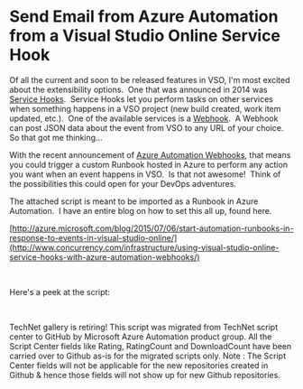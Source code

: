 ﻿Send Email from Azure Automation from a Visual Studio Online Service Hook
=========================================================================

            

Of all the current and soon to be released features in VSO, I'm most excited about the extensibility options.  One that was announced in 2014 was
[Service Hooks](https://www.visualstudio.com/en-us/get-started/integrate/integrating-with-service-hooks-vs).  Service Hooks let you perform tasks on other services when something happens in a VSO project (new build created, work item updated, etc.).  One of the available services is a
[Webhook](https://www.visualstudio.com/get-started/integrate/service-hooks/webhooks-and-vso-vs).  A Webhook can post JSON data about the event from VSO to any URL of your choice.  So that got me thinking… 


With the recent announcement of [Azure Automation Webhooks](http://azure.microsoft.com/en-in/documentation/articles/automation-webhooks/), that means you could trigger a custom Runbook hosted in Azure to perform any action you want when an event happens in VSO.  Is that not awesome!  Think of the possibilities this could open for your DevOps adventures.


The attached script is meant to be imported as a Runbook in Azure Automation.  I have an entire blog on how to set this all up, found here.  


[http://azure.microsoft.com/blog/2015/07/06/start-automation-runbooks-in-response-to-events-in-visual-studio-online/](http://www.concurrency.com/infrastructure/using-visual-studio-online-service-hooks-with-azure-automation-webhooks/)


 


Here's a peek at the script: 

 

        
    
TechNet gallery is retiring! This script was migrated from TechNet script center to GitHub by Microsoft Azure Automation product group. All the Script Center fields like Rating, RatingCount and DownloadCount have been carried over to Github as-is for the migrated scripts only. Note : The Script Center fields will not be applicable for the new repositories created in Github & hence those fields will not show up for new Github repositories.
